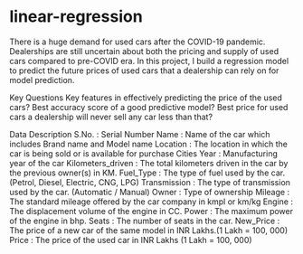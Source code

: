 # linear-regression
There is a huge demand for used cars after the COVID-19 pandemic. Dealerships are still uncertain about both the pricing and supply of used cars compared to pre-COVID era. In this project, I build a regression model to predict the future prices of used cars that a dealership can rely on for model prediction.

Key Questions
Key features in effectively predicting the price of the used cars?
Best accuracy score of a good predictive model?
Best price for used cars a dealership will never sell any car less than that?

Data Description
S.No. : Serial Number
Name : Name of the car which includes Brand name and Model name
Location : The location in which the car is being sold or is available for purchase Cities
Year : Manufacturing year of the car
Kilometers_driven : The total kilometers driven in the car by the previous owner(s) in KM.
Fuel_Type : The type of fuel used by the car. (Petrol, Diesel, Electric, CNG, LPG)
Transmission : The type of transmission used by the car. (Automatic / Manual)
Owner : Type of ownership
Mileage : The standard mileage offered by the car company in kmpl or km/kg
Engine : The displacement volume of the engine in CC.
Power : The maximum power of the engine in bhp.
Seats : The number of seats in the car.
New_Price : The price of a new car of the same model in INR Lakhs.(1 Lakh = 100, 000)
Price : The price of the used car in INR Lakhs (1 Lakh = 100, 000)
